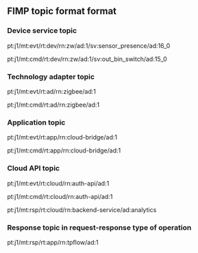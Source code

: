 ## FIMP topic format format

### Device service topic

pt:j1/mt:evt/rt:dev/rn:zw/ad:1/sv:sensor_presence/ad:16_0

pt:j1/mt:cmd/rt:dev/rn:zw/ad:1/sv:out_bin_switch/ad:15_0

### Technology adapter topic

pt:j1/mt:evt/rt:ad/rn:zigbee/ad:1

pt:j1/mt:cmd/rt:ad/rn:zigbee/ad:1

### Application topic 

pt:j1/mt:evt/rt:app/rn:cloud-bridge/ad:1

pt:j1/mt:cmd/rt:app/rn:cloud-bridge/ad:1

### Cloud API topic 

pt:j1/mt:evt/rt:cloud/rn:auth-api/ad:1

pt:j1/mt:cmd/rt:cloud/rn:auth-api/ad:1

pt:j1/mt:rsp/rt:cloud/rn:backend-service/ad:analytics

### Response topic in request-response type of operation  

pt:j1/mt:rsp/rt:app/rn:tpflow/ad:1
